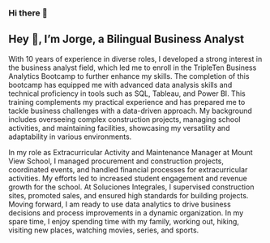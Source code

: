 ### Hi there 👋
## Hey 👋, I’m Jorge, a Bilingual Business Analyst

With 10 years of experience in diverse roles, I developed a strong interest in the business analyst field, which led me to enroll in the TripleTen Business Analytics Bootcamp to further enhance my skills. The completion of this bootcamp has equipped me with advanced data analysis skills and technical proficiency in tools such as SQL, Tableau, and Power BI. This training complements my practical experience and has prepared me to tackle business challenges with a data-driven approach. My background includes overseeing complex construction projects, managing school activities, and maintaining facilities, showcasing my versatility and adaptability in various environments. 

In my role as Extracurricular Activity and Maintenance Manager at Mount View School, I managed procurement and construction projects, coordinated events, and handled financial processes for extracurricular activities. My efforts led to increased student engagement and revenue growth for the school. At Soluciones Integrales, I supervised construction sites, promoted sales, and ensured high standards for building projects. Moving forward, I am ready to use data analytics to drive business decisions and process improvements in a dynamic organization. In my spare time, I enjoy spending time with my family, working out, hiking, visiting new places, watching movies, series, and sports.


<!--
**JorGua/JorGua** is a ✨ _special_ ✨ repository because its `README.md` (this file) appears on your GitHub profile.

Here are some ideas to get you started:

- 🔭 I’m currently working on ...
- 🌱 I’m currently learning ...
- 👯 I’m looking to collaborate on ...
- 🤔 I’m looking for help with ...
- 💬 Ask me about ...
- 📫 How to reach me: ...
- 😄 Pronouns: ...
- ⚡ Fun fact: ...
-->
